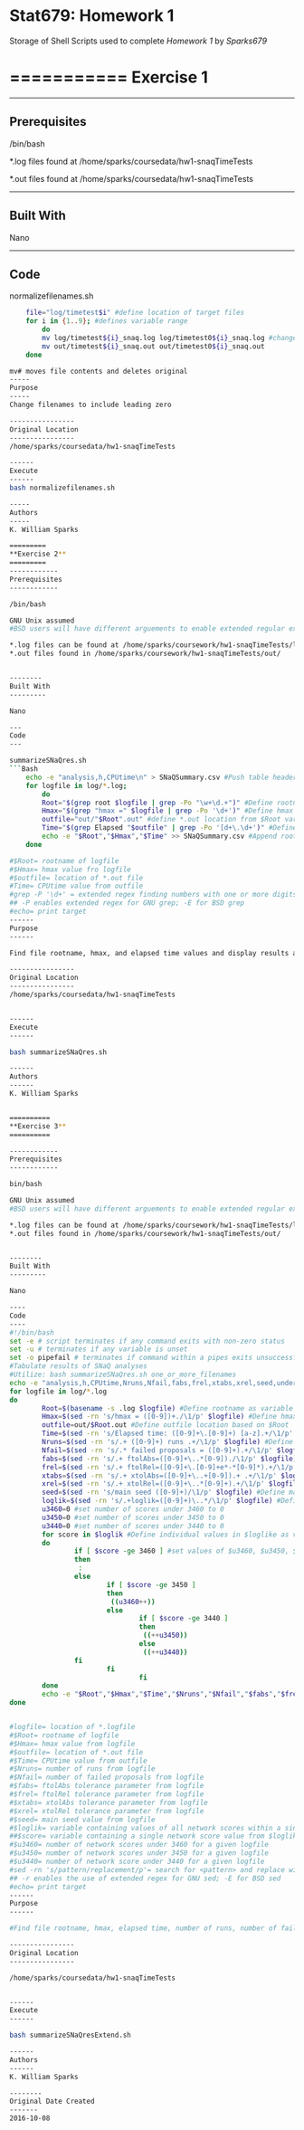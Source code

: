 **Stat679: Homework 1**
=================

Storage of Shell Scripts used to complete *Homework 1* by *Sparks679*

===========
**Exercise 1**
===========

-----------
Prerequisites
------------

/bin/bash

*.log files found at /home/sparks/coursedata/hw1-snaqTimeTests

*.out files found at /home/sparks/coursedata/hw1-snaqTimeTests

--------
Built With
---------

Nano

---
Code
---

normalizefilenames.sh


```Bash
    file="log/timetest$i" #define location of target files
    for i in {1..9}; #defines variable range
        do
        mv log/timetest${i}_snaq.log log/timetest0${i}_snaq.log #change name and delete original file with mv 
        mv out/timetest${i}_snaq.out out/timetest0${i}_snaq.out
    done

mv# moves file contents and deletes original
-----
Purpose
-----
Change filenames to include leading zero

----------------
Original Location
----------------
/home/sparks/coursedata/hw1-snaqTimeTests

------
Execute
------
bash normalizefilenames.sh

-----
Authors
-----
K. William Sparks

=========
**Exercise 2**
=========
------------
Prerequisites
------------

/bin/bash

GNU Unix assumed
#BSD users will have different arguements to enable extended regular expressions

*.log files can be found at /home/sparks/coursework/hw1-snaqTimeTests/log/    
*.out files found in /home/sparks/coursework/hw1-snaqTimeTests/out/    


--------
Built With
---------

Nano

---
Code
---

summarizeSNaQres.sh
```Bash
    echo -e "analysis,h,CPUtime\n" > SNaQSummary.csv #Push table header to .csv file
    for logfile in log/*.log;
        do
        Root="$(grep root $logfile | grep -Po "\w+\d.+")" #Define rootname as result of grep pipeline; grep -o for word with digits and special character 
        Hmax="$(grep "hmax =" $logfile | grep -Po '\d+')" #Define hmax as result of grep pipeline; grep -o for digits only
        outfile="out/"$Root".out" #define *.out location from $Root variable
        Time="$(grep Elapsed "$outfile" | grep -Po '[d+\.\d+')" #Define hmax as result of grep pipeline; grep -o for digits and special character
        echo -e "$Root","$Hmax","$Time" >> SNaQSummary.csv #Append rootname, hmax, elapsed time values to .csv file
    done

#$Root= rootname of logfile
#$Hmax= hmax value fro logfile
#$outfile= location of *.out file
#Time= CPUtime value from outfile
#grep -P '\d+' = extended regex finding numbers with one or more digits
## -P enables extended regex for GNU grep; -E for BSD grep
#echo= print target
------
Purpose
------

Find file rootname, hmax, and elapsed time values and display results as table in .csv file

----------------
Original Location
----------------
/home/sparks/coursedata/hw1-snaqTimeTests


------
Execute
------

bash summarizeSNaQres.sh

------
Authors
------
K. William Sparks


==========
**Exercise 3**
==========

------------
Prerequisites
------------

bin/bash

GNU Unix assumed
#BSD users will have different arguements to enable extended regular expressions

*.log files can be found at /home/sparks/coursework/hw1-snaqTimeTests/log/
*.out files found in /home/sparks/coursework/hw1-snaqTimeTests/out/


--------
Built With
---------

Nano

----
Code
----
#!/bin/bash
set -e # script terminates if any command exits with non-zero status
set -u # terminates if any variable is unset
set -o pipefail # terminates if command within a pipes exits unsuccessfully
#Tabulate results of SNaQ analyses
#Utilize: bash summarizeSNaQres.sh one_or_more_filenames
echo -e "analysis,h,CPUtime,Nruns,Nfail,fabs,frel,xtabs,xrel,seed,under3460,under3450,under3440\n" > SNaQSummary.csv #add column titles to .cs$
for logfile in log/*.log
do
        Root=$(basename -s .log $logfile) #Define rootname as variable $Root
        Hmax=$(sed -rn 's/hmax = ([0-9])+./\1/p' $logfile) #Define hmax value as variable $Hmax
        outfile=out/$Root.out #Define outfile location based on $Root
        Time=$(sed -rn 's/Elapsed time: ([0-9]+\.[0-9]+) [a-z].+/\1/p' $outfile) #Define Elapsed time value as variable $Time
        Nruns=$(sed -rn 's/.+ ([0-9]+) runs .+/\1/p' $logfile) #Define number of runs as variable $Nruns
        Nfail=$(sed -rn 's/.* failed proposals = ([0-9]+).+/\1/p' $logfile) #Define number of failed proposals as variable $Nfail
        fabs=$(sed -rn 's/.+ ftolAbs=([0-9]+\..*[0-9])./\1/p' $logfile) #Define ftolAbs value as variable $fabs
        frel=$(sed -rn 's/.+ ftolRel=([0-9]+\.[0-9]+e*-*[0-9]*).+/\1/p' $logfile) #Define ftolRel value as variable $frel
        xtabs=$(sed -rn 's/.+ xtolAbs=([0-9]+\..+[0-9]).+ .+/\1/p' $logfile) #Define xtolAbs value as variable $xtabs
        xrel=$(sed -rn 's/.+ xtolRel=([0-9]+\..*[0-9]+).+/\1/p' $logfile) #Define xtolRel value as variable $xrel
        seed=$(sed -rn 's/main seed ([0-9]+)/\1/p' $logfile) #Define main seed values as variable $seed
        loglik=$(sed -rn 's/.+loglik=([0-9]+)\..*/\1/p' $logfile) #Define set of values in each $logfile as variable $loglik
        u3460=0 #set number of scores under 3460 to 0
        u3450=0 #set number of scores under 3450 to 0
        u3440=0 #set number of scores under 3440 to 0
        for score in $loglik #Define individual values in $loglike as variable $score
        do
                if [ $score -ge 3460 ] #set values of $u3460, $u3450, $u3440 with nested if statement
                then
                 :
                else
                        if [ $score -ge 3450 ]
                        then
                         ((u3460++))
                        else
                                if [ $score -ge 3440 ]
                                then
                                 ((++u3450))
                                else
                                 ((++u3440))
                fi
                        fi
                                fi
        done
        echo -e "$Root","$Hmax","$Time","$Nruns","$Nfail","$fabs","$frel","$xtabs","$xrel","$seed","$u3460","$u3450","$u3440" >> SNaQSummary.c$
done


#logfile= location of *.logfile
#$Root= rootname of logfile
#$Hmax= hmax value from logfile
#$outfile= location of *.out file
#$Time= CPUtime value from outfile
#$Nruns= number of runs from logfile
#$Nfail= number of failed proposals from logfile
#$fabs= ftolAbs tolerance parameter from logfile
#$frel= ftolRel tolerance parameter from logfile
#$xtabs= xtolAbs tolerance parameter from logfile
#$xrel= xtolRel tolerance parameter from logfile
#$seed= main seed value from logfile
#$loglik= variable containing values of all network scores within a single logfile
##$score= variable containing a single network score value from $loglike; used to run each network score individually through if statement 
#$u3460= number of network scores under 3460 for a given logfile
#$u3450= number of network scores under 3450 for a given logfile
#$u3440= number of network score under 3440 for a given logfile
#sed -rn 's/pattern/replacement/p'= search for <pattern> and replace with <replacement>; print if match is found
## -r enables the use of extended regex for GNU sed; -E for BSD sed
#echo= print target
------
Purpose
------

#Find file rootname, hmax, elapsed time, number of runs, number of failed attempts, main seed, tolerance parameters, and network score (loglikelihood) values and display results as table in .csv file

----------------
Original Location
----------------

/home/sparks/coursedata/hw1-snaqTimeTests


------
Execute
------

bash summarizeSNaQresExtend.sh

------
Authors
------
K. William Sparks

--------
Original Date Created
-------
2016-10-08

